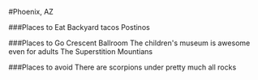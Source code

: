 #Phoenix, AZ

###Places to Eat
Backyard tacos
Postinos

###Places to Go
Crescent Ballroom
The children's museum is awesome even for adults
The Superstition Mountians

###Places to avoid
There are scorpions under pretty much all rocks
